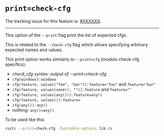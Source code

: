 # `print=check-cfg`

The tracking issue for this feature is: [#XXXXXX](https://github.com/rust-lang/rust/issues/XXXXXX).

------------------------

This option of the `--print` flag print the list of expected cfgs.

This is related to the `--check-cfg` flag which allows specifying arbitrary expected
names and values.

This print option works similarly to `--print=cfg` (modulo check-cfg specifics):
 - *check_cfg syntax*: *output of --print=check-cfg*
 - `cfg(windows)`: `windows`
 - `cfg(feature, values("foo", "bar"))`: `feature="foo"` and `feature="bar"`
 - `cfg(feature, values(none(), ""))`: `feature` and `feature=""`
 - `cfg(feature, values(any()))`: `feature=any()`
 - `cfg(feature, values())`: `feature=`
 - `cfg(any())`: `any()`
 - *nothing*: `any()=any()`

To be used like this:

```bash
rustc --print=check-cfg -Zunstable-options lib.rs
```
